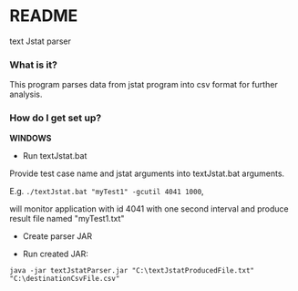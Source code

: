 # README #

text Jstat parser

### What is it? ###

This program parses data from jstat program into csv format for further analysis.

### How do I get set up? ###

**WINDOWS**

* Run textJstat.bat

Provide test case name and jstat arguments into textJstat.bat arguments. 

E.g. `./textJstat.bat "myTest1" -gcutil 4041 1000`,

will monitor application with id 4041 with one second interval and produce result file named "myTest1.txt"

* Create parser JAR 

* Run created JAR:

`java -jar textJstatParser.jar "C:\textJstatProducedFile.txt" "C:\destinationCsvFile.csv"`
